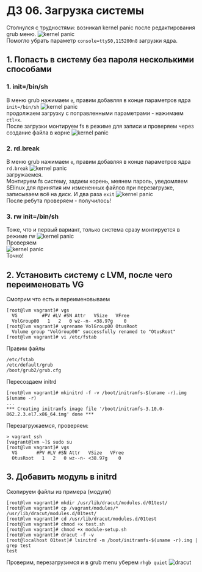 # ДЗ 06. Загрузка системы

Столнулся с трудностями: возникал kernel panic после редактирования grub меню.
![kernel panic](images/kernel-panic.PNG)<br>
Помогло убрать параметр ```console=ttyS0,115200n8``` загрузки ядра.

## 1. Попасть в систему без пароля несколькими способами

### 1. init=/bin/sh
В меню grub нажимаем ```e```, правим добавляя в конце параметров ядра ```init=/bin/sh``` 
![kernel panic](images/init-bin-sh.PNG)<br>
продолжаем загрузку с поправленными параметрами - нажимаем ```ctl+x```.<br>
После загрузки монтируем fs в режиме для записи
и проверяем через создание файла в корне
![kernel panic](images/init-bin-sh-2.PNG)<br>

### 2. rd.break
В меню grub нажимаем ```e```, правим добавляя в конце параметров ядра ```rd.break``` 
![kernel panic](images/rd-break.PNG)<br>
загружаемся. <br>
Монтируем fs систему, задаем корень, меянем пароль, уведомляем SElinux для принятия им измененных файлов при перезагрузке, записываем всё на диск.
И два раза ```exit```
![kernel panic](images/rd-break-2.PNG)<br>
После ребута проверяем - получилось!

### 3. rw init=/bin/sh
Тоже, что и первый вариант, только система сразу монтируется в режиме rw
![kernel panic](images/rw-init-bin-sh.PNG)<br>
Проверяем<br>
![kernel panic](images/rw-init-bin-sh-2.PNG)<br>
Точно!
 
## 2. Установить систему с LVM, после чего переименовать VG

Смотрим что есть и переименовываем
```
[root@lvm vagrant]# vgs
  VG         #PV #LV #SN Attr   VSize   VFree
  VolGroup00   1   2   0 wz--n- <38.97g    0
[root@lvm vagrant]# vgrename VolGroup00 OtusRoot
  Volume group "VolGroup00" successfully renamed to "OtusRoot"
[root@lvm vagrant]# vi /etc/fstab
```
Правим файлы 
```
/etc/fstab 
/etc/default/grub
/boot/grub2/grub.cfg
```

Пересоздаем initrd
```
[root@lvm vagrant]# mkinitrd -f -v /boot/initramfs-$(uname -r).img $(uname -r)
...
*** Creating initramfs image file '/boot/initramfs-3.10.0-862.2.3.el7.x86_64.img' done ***
```

Перезагружаемся, проверяем: 
```
> vagrant ssh
[vagrant@lvm ~]$ sudo su
[root@lvm vagrant]# vgs
  VG       #PV #LV #SN Attr   VSize   VFree
  OtusRoot   1   2   0 wz--n- <38.97g    0
```

## 3. Добавить модуль в initrd
Скопируем файлы из примера (модули)
```
[root@lvm vagrant]# mkdir /usr/lib/dracut/modules.d/01test/
[root@lvm vagrant]# cp /vagrant/modules/* /usr/lib/dracut/modules.d/01test/
[root@lvm vagrant]# cd /usr/lib/dracut/modules.d/01test
[root@lvm vagrant]# chmod +x test.sh
[root@lvm vagrant]# chmod +x module-setup.sh
[root@lvm vagrant]# dracut -f -v
[root@localhost 01test]# lsinitrd -m /boot/initramfs-$(uname -r).img | grep test
test
```
Проверим, перезагрузимся и в grub menu уберем ```rhgb quiet```
![dracut](images/dracut.PNG)<br>
